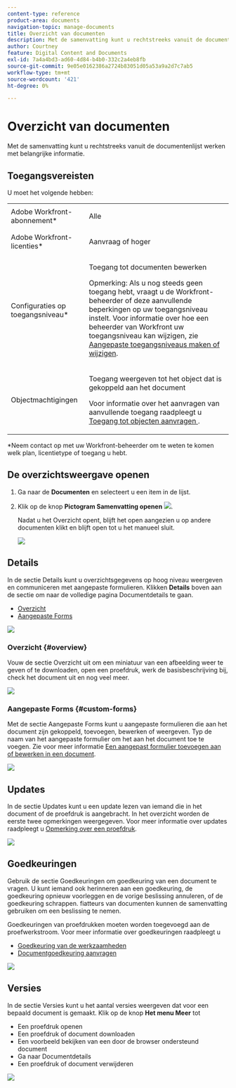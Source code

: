```yaml
---
content-type: reference
product-area: documents
navigation-topic: manage-documents
title: Overzicht van documenten
description: Met de samenvatting kunt u rechtstreeks vanuit de documentenlijst werken met belangrijke informatie.
author: Courtney
feature: Digital Content and Documents
exl-id: 7a4a4bd3-ad60-4d84-b4b0-332c2a4eb8fb
source-git-commit: 9e05e0162386a2724b83051d05a53a9a2d7c7ab5
workflow-type: tm+mt
source-wordcount: '421'
ht-degree: 0%

---
```


# Overzicht van documenten

Met de samenvatting kunt u rechtstreeks vanuit de documentenlijst werken met belangrijke informatie.

## Toegangsvereisten

U moet het volgende hebben:

<table style="table-layout:auto"> 
 <col> 
 </col> 
 <col> 
 </col> 
 <tbody> 
  <tr> 
   <td role="rowheader">Adobe Workfront-abonnement*</td> 
   <td> <p> Alle</p> </td> 
  </tr> 
  <tr> 
   <td role="rowheader">Adobe Workfront-licenties*</td> 
   <td> <p>Aanvraag of hoger</p> </td> 
  </tr> 
  <tr data-mc-conditions=""> 
   <td role="rowheader">Configuraties op toegangsniveau*</td> 
   <td> <p>Toegang tot documenten bewerken</p> <p>Opmerking: Als u nog steeds geen toegang hebt, vraagt u de Workfront-beheerder of deze aanvullende beperkingen op uw toegangsniveau instelt. Voor informatie over hoe een beheerder van Workfront uw toegangsniveau kan wijzigen, zie <a href="../../administration-and-setup/add-users/configure-and-grant-access/create-modify-access-levels.md" class="MCXref xref">Aangepaste toegangsniveaus maken of wijzigen</a>.</p> </td> 
  </tr> 
  <tr data-mc-conditions=""> 
   <td role="rowheader">Objectmachtigingen</td> 
   <td> <p>Toegang weergeven tot het object dat is gekoppeld aan het document</p> <p>Voor informatie over het aanvragen van aanvullende toegang raadpleegt u <a href="../../workfront-basics/grant-and-request-access-to-objects/request-access.md" class="MCXref xref">Toegang tot objecten aanvragen </a>.</p> </td> 
  </tr> 
 </tbody> 
</table>

&#42;Neem contact op met uw Workfront-beheerder om te weten te komen welk plan, licentietype of toegang u hebt.

## De overzichtsweergave openen

1. Ga naar de **Documenten** en selecteert u een item in de lijst.
1. Klik op de knop **Pictogram Samenvatting openen** ![](assets/qs-summary-in-new-toolbar-small.png).

   Nadat u het Overzicht opent, blijft het open aangezien u op andere documenten klikt en blijft open tot u het manueel sluit.

   ![](assets/summary-details-350x585.png)

## Details

In de sectie Details kunt u overzichtsgegevens op hoog niveau weergeven en communiceren met aangepaste formulieren. Klikken **Details** boven aan de sectie om naar de volledige pagina Documentdetails te gaan.

* [Overzicht](#overview)
* [Aangepaste Forms](#custom-forms)

![](assets/copy-of-doc-summary-details-section-350x404.png)

### Overzicht {#overview}

Vouw de sectie Overzicht uit om een miniatuur van een afbeelding weer te geven of te downloaden, open een proefdruk, werk de basisbeschrijving bij, check het document uit en nog veel meer.

![](assets/copy-of-doc-summary-with-overview-350x560.png)

### Aangepaste Forms {#custom-forms}

Met de sectie Aangepaste Forms kunt u aangepaste formulieren die aan het document zijn gekoppeld, toevoegen, bewerken of weergeven. Typ de naam van het aangepaste formulier om het aan het document toe te voegen. Zie voor meer informatie [Een aangepast formulier toevoegen aan of bewerken in een document](../../documents/managing-documents/add-custom-form-documents.md).

![](assets/add-custom-form-doc-summary-350x265.png)

## Updates

In de sectie Updates kunt u een update lezen van iemand die in het document of de proefdruk is aangebracht. In het overzicht worden de eerste twee opmerkingen weergegeven. Voor meer informatie over updates raadpleegt u [Opmerking over een proefdruk](../../review-and-approve-work/proofing/reviewing-proofs-within-workfront/comment-on-a-proof/comment-on-proof.md).

![](assets/summary-upddates,-approvals,-versions,-custom-forms-350x415.png)

## Goedkeuringen

Gebruik de sectie Goedkeuringen om goedkeuring van een document te vragen. U kunt iemand ook herinneren aan een goedkeuring, de goedkeuring opnieuw voorleggen en de vorige beslissing annuleren, of de goedkeuring schrappen. fiatteurs van documenten kunnen de samenvatting gebruiken om een beslissing te nemen.

Goedkeuringen van proefdrukken moeten worden toegevoegd aan de proefwerkstroom. Voor meer informatie over goedkeuringen raadpleegt u

* [Goedkeuring van de werkzaamheden](../../review-and-approve-work/manage-approvals/approving-work.md)
* [Documentgoedkeuring aanvragen](../../review-and-approve-work/manage-approvals/request-document-approvals.md)

![](assets/summary-upddates,-approvals,-versions,-custom-forms-350x415.png)

## Versies

In de sectie Versies kunt u het aantal versies weergeven dat voor een bepaald document is gemaakt. Klik op de knop **Het menu Meer** tot

* Een proefdruk openen
* Een proefdruk of document downloaden
* Een voorbeeld bekijken van een door de browser ondersteund document
* Ga naar Documentdetails
* Een proefdruk of document verwijderen

![](assets/summary-upddates,-approvals,-versions,-custom-forms-350x415.png)
